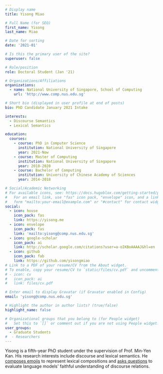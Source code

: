 ```yaml
---
# Display name
title: Yisong Miao

# Full Name (for SEO)
first_name: Yisong
last_name: Miao

# Date for sorting
date: '2021-01'

# Is this the primary user of the site?
superuser: false

# Role/position
role: Doctoral Student (Jan '21)

# Organizations/Affiliations
organizations:
  - name: National University of Singapore, School of Computing
    url: 'http://www.comp.nus.edu.sg'

# Short bio (displayed in user profile at end of posts)
bio: PhD Candidate January 2021 Intake

interests:
  - Discourse Semantics
  - Lexical Semantics

education:
  courses:
    - course: PhD in Computer Science
      institution: National University of Singapore
      year: 2021-Now
    - course: Master of Computing
      institution: National University of Singapore
      year: 2018-2020
    - course: Bachelor of Computing
      institution: University of Chinese Academy of Sciences
      year: 2014-2018

# Social/Academic Networking
# For available icons, see: https://docs.hugoblox.com/getting-started/page-builder/#icons
#   For an email link, use "fas" icon pack, "envelope" icon, and a link in the
#   form "mailto:your-email@example.com" or "#contact" for contact widget.
social:
  - icon: house
    icon_pack: fas
    link: https://yisong.me
  - icon: envelope
    icon_pack: fas
    link: 'mailto:yisong@comp.nus.edu.sg'
  - icon: google-scholar
    icon_pack: ai
    link: http://scholar.google.com/citations?user=a-oIKBoAAAAJ&hl=en
  - icon: github
    icon_pack: fab
    link: https://github.com/yisongmiao
# Link to a PDF of your resume/CV from the About widget.
# To enable, copy your resume/CV to `static/files/cv.pdf` and uncomment the lines below.
# - icon: cv
#   icon_pack: ai
#   link: files/cv.pdf

# Enter email to display Gravatar (if Gravatar enabled in Config)
email: 'yisong@comp.nus.edu.sg'

# Highlight the author in author lists? (true/false)
highlight_name: false

# Organizational groups that you belong to (for People widget)
#   Set this to `[]` or comment out if you are not using People widget.
user_groups:
  - Graduate Students
#  - Researchers
---
```


Yisong is a fifth-year PhD student under the supervision of Prof. Min-Yen Kan. His research interests include discourse and lexical semantics. He [composes emojis](https://yisong.me/publications/ELCo@LREC-COLING24.pdf) to represent lexical compositions and [asks questions](https://yisong.me/publications/acl24-DiSQ-CR.pdf) to evaluate language models' faithful understanding of discourse relations.
